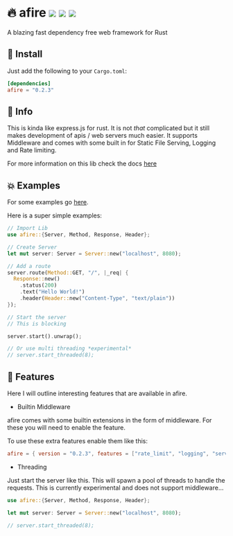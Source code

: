 # 🔥 afire <a href="https://github.com/Basicprogrammer10/afire/actions"><img src="https://img.shields.io/github/workflow/status/Basicprogrammer10/afire/CI?label=Tests"></a> <a href="#"><img src="https://img.shields.io/tokei/lines/github/Basicprogrammer10/afire?label=Total%20Lines"></a> <a href="https://crates.io/crates/afire"><img src="https://img.shields.io/crates/d/afire?label=Downloads"></a>

A blazing fast dependency free web framework for Rust

## 💠 Install

Just add the following to your `Cargo.toml`:

```toml
[dependencies]
afire = "0.2.3"
```

## 📄 Info

This is kinda like express.js for rust. It is not _that_ complicated but it still makes development of apis / web servers much easier. It supports Middleware and comes with some built in for Static File Serving, Logging and Rate limiting.

For more information on this lib check the docs [here](https://crates.io/crates/afire)

## 💥 Examples

For some examples go [here](https://github.com/Basicprogrammer10/afire/tree/main/examples).

Here is a super simple examples:

```rust
// Import Lib
use afire::{Server, Method, Response, Header};

// Create Server
let mut server: Server = Server::new("localhost", 8080);

// Add a route
server.route(Method::GET, "/", |_req| {
  Response::new()
    .status(200)
    .text("Hello World!")
    .header(Header::new("Content-Type", "text/plain"))
});

// Start the server
// This is blocking

server.start().unwrap();

// Or use multi threading *experimental*
// server.start_threaded(8);
```

## 🔧 Features

Here I will outline interesting features that are available in afire.

- Builtin Middleware

afire comes with some builtin extensions in the form of middleware.
For these you will need to enable the feature.

To use these extra features enable them like this:

```toml
afire = { version = "0.2.3", features = ["rate_limit", "logging", "serve_static"] }
```

- Threading

Just start the server like this. This will spawn a pool of threads to handle the requests. This is currently experimental and does not support middleware...

```rust
use afire::{Server, Method, Response, Header};

let mut server: Server = Server::new("localhost", 8080);

// server.start_threaded(8);
```
